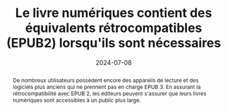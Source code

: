 ---
title: Le livre numériques contient des équivalents rétrocompatibles (EPUB2)  lorsqu'ils sont nécessaires
detail:  
abstract: "De nombreux utilisateurs possèdent encore des appareils de lecture et des logiciels plus anciens qui ne prennent pas en charge EPUB 3. En assurant la rétrocompatibilité avec EPUB 2, les éditeurs peuvent s'assurer que leurs livres numériques sont accessibles à un public plus large."
categories: ["rétrocompatibilité"]
agrege: O0000-E086
opquast: 'N/A'
indiceebook: '86'
description: "Règle n° 086"
before: "085"
weight: "086"
after: "087"
actif: '1'
layout: rules
date: 2024-07-08
tags: ["Écoconception", "Interopérabilité"]
objectif: ["Assurer la lecture sur des appareils anciens"]
Meo: ["Utiliser la metadonnée de couverture EPUB2", 
"Inclure une table des matières au format « toc.ncx »", 
"Ajouter les guides EPUB2 pour convertir les landmarks EPUB3", 
"Prévoir des fallbacks pour les interactions HTML5", 
"appliquer un reset aux éléments HTML5 utilisés afin qu’ils ne posent pas problème pour les solutions qui ne les supportent pas", 
"Placer les media queries dans une feuille CSS distincte"]
Controle: ["Vérifier la présence dans le fichier 'opf' de la métadonnée 'cover'", 
"Vérifier la présence d'un fichier toc.ncx", 
"Vérifier la présence d'une section <guide> dans le fichier opf", 
"Vérifier la présence de contenus de substitution pour les éléments HTML5", 
"Vérifier la présence d'informations css pour les éléments HTML5 (article, aside, details, figure, figcaption, footer, header, nav, section)", 
"Vérifier la séparation des feuilles CSS si la mise en page est réalisée à l'aide de media queries"]
epubcheck: 
ace: 
humancheck: true
ReadiumGoToolkit: 
Source: ["SNE"]
Referentiel: ["[EPUB 2.0.1](https://idpf.org/epub/201)"]
steps: ["Fabrication"]
---